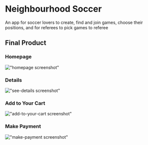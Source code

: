 # Neighbourhood Soccer

An app for soccer lovers to create, find and join games, choose their positions, and for referees to pick games to referee

## Final Product
### Homepage 
!["homepage screenshot"](docs/homepage.png)
### Details 
!["see-details screenshot"](docs/details.png)
### Add to Your Cart
!["add-to-your-cart screenshot"](docs/add-cart.png)
### Make Payment
!["make-payment screenshot"](docs/make-payment.png)